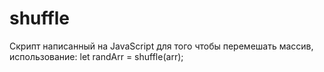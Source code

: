 # shuffle
Скрипт написанный на JavaScript для того чтобы перемешать массив, использование: let randArr = shuffle(arr);
